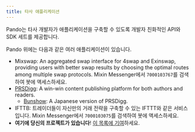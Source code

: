 ```yaml
---
title: 타사 애플리케이션
---
```


Pando는 타사 개발자가 애플리케이션을 구축할 수 있도록 개발자 친화적인 API와 SDK 세트를 제공합니다.

Pando 위에는 다음과 같은 여러 애플리케이션이 있습니다.

- Mixswap: An aggregated swap interface for 4swap and Exinswap, providing users with better swap results by choosing the optimal routes among multiple swap protocols. Mixin Messenger에서 `7000103767`를 검색하여 봇에 액세스하세요.
- [PRSDigg](https://prsdigg.com): A win-win content publishing platform for both authors and readers.
  - [Bunshow](https://bunshow.jp/): A Japanese version of PRSDigg.
- IFTTB: 트레이더들이 자신만의 거래 전략을 구축할 수 있는 IFTTT와 같은 서비스입니다. Mixin Messenger에서 `7000103075`를 검색하여 봇에 액세스하세요.
- **여기에 당신의 프로젝트가 있습니다**! [이 목록에 기여](https://github.com/fox-one/docs.pando.im/tree/master/docs/3rd-party-apps/overview.md)하세요.